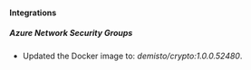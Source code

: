 #### Integrations
##### Azure Network Security Groups
- Updated the Docker image to: *demisto/crypto:1.0.0.52480*.

